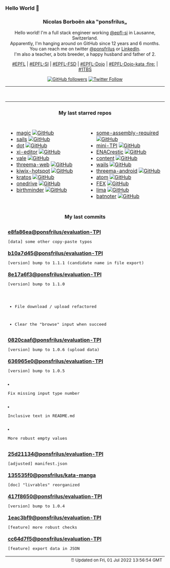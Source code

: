 ### Hello World 👋

<p align="center">
  <!-- use https://avatars.githubusercontent.com/u/176002?v=4 for your default github picture 
  <img src="https://raw.githubusercontent.com/ponsfrilus/ponsfrilus/master/img/ponsfrilus.png" title="Nicolas Borboën aka ‟ponsfrilus„" alt="Nicolas Borboën aka ‟ponsfrilus„" /> -->
  <h3 align="center">
    Nicolas Borboën aka ‟ponsfrilus„
  </h3>
  <p align="center">
    Hello world! I'm a full stack engineer working <a href="https://github.com/epfl-si">@epfl-si</a> in Lausanne, Switzerland.
    <br />Apparently, I'm hanging around on GitHub since 12 years and 6 months.
    <br />You can reach me on twitter <a href="https://twitter.com/ponsfrilus">@ponsfrilus</a> or <a href="http://linkedin.com/in/nicolasborboen">LinkedIn</a>.
    <br />I'm also a teacher, a bots breeder, a happy husband and father of 2.
  </p>
  <p align="center">
    <a href="https://www.epfl.ch">#EPFL</a> | 
    <a href="https://github.com/epfl-si/">#EPFL-SI</a> | 
    <a href="https://github.com/epfl-fsd">#EPFL-FSD</a> | 
    <a href="https://github.com/topics/epfl-dojo">#EPFL-Dojo</a> | 
    <a href="https://github.com/topics/epfl-dojo-kata">#EPFL-Dojo-kata :fire:</a> | 
    <a href="https://en.wikipedia.org/wiki/Indentation_style#Variant:_1TBS_(OTBS)">#1TBS</a>
  </p>
  <p align="center">
    <a href="https://github.com/ponsfrilus"><img alt="GitHub followers" src="https://img.shields.io/github/followers/ponsfrilus?label=Follow%20me%20on%20github&style=social"></a>
    <a href="https://twitter.com/ponsfrilus"><img alt="Twitter Follow" src="https://img.shields.io/twitter/follow/ponsfrilus?label=follow%20me%20on%20twitter&style=social"></a>
  </p>
  </p><hr><table align="center">
<tr>
<td colspan="2" align="center"><h4>My last starred repos</h4></td>
</tr>
<tr>
<td valign="top">
<ul>
<li>
<a href="https://github.com/nettlep/magic" title="Scanner for decks of cards with bar codes printed on card edges" target="_blank">magic</a>&nbsp;<a href="https://github.com/nettlep/magic" title="Scanner for decks of cards with bar codes printed on card edges" target="_blank"><img src="https://img.shields.io/github/stars/nettlep/magic?style=social" alt="GitHub"></a>
</li>
<li>
<a href="https://github.com/balderdashy/sails" title="Realtime MVC Framework for Node.js" target="_blank">sails</a>&nbsp;<a href="https://github.com/balderdashy/sails" title="Realtime MVC Framework for Node.js" target="_blank"><img src="https://img.shields.io/github/stars/balderdashy/sails?style=social" alt="GitHub"></a>
</li>
<li>
<a href="https://github.com/sensity-ai/dot" title="The Deepfake Offensive Toolkit" target="_blank">dot</a>&nbsp;<a href="https://github.com/sensity-ai/dot" title="The Deepfake Offensive Toolkit" target="_blank"><img src="https://img.shields.io/github/stars/sensity-ai/dot?style=social" alt="GitHub"></a>
</li>
<li>
<a href="https://github.com/xi-editor/xi-editor" title="A modern editor with a backend written in Rust." target="_blank">xi-editor</a>&nbsp;<a href="https://github.com/xi-editor/xi-editor" title="A modern editor with a backend written in Rust." target="_blank"><img src="https://img.shields.io/github/stars/xi-editor/xi-editor?style=social" alt="GitHub"></a>
</li>
<li>
<a href="https://github.com/errata-ai/vale" title=":pencil: A syntax-aware linter for prose built with speed and extensibility in mind." target="_blank">vale</a>&nbsp;<a href="https://github.com/errata-ai/vale" title=":pencil: A syntax-aware linter for prose built with speed and extensibility in mind." target="_blank"><img src="https://img.shields.io/github/stars/errata-ai/vale?style=social" alt="GitHub"></a>
</li>
<li>
<a href="https://github.com/threema-ch/threema-web" title="The Threema Web application." target="_blank">threema-web</a>&nbsp;<a href="https://github.com/threema-ch/threema-web" title="The Threema Web application." target="_blank"><img src="https://img.shields.io/github/stars/threema-ch/threema-web?style=social" alt="GitHub"></a>
</li>
<li>
<a href="https://github.com/offspot/kiwix-hotspot" title="Kiwix Hotspot Image Creator (Desktop) for Windows/macOS/Linux" target="_blank">kiwix-hotspot</a>&nbsp;<a href="https://github.com/offspot/kiwix-hotspot" title="Kiwix Hotspot Image Creator (Desktop) for Windows/macOS/Linux" target="_blank"><img src="https://img.shields.io/github/stars/offspot/kiwix-hotspot?style=social" alt="GitHub"></a>
</li>
<li>
<a href="https://github.com/ory/kratos" title="Next-gen identity server (think Auth0, Okta, Firebase) with Ory-hardened authentication, MFA, FIDO2, TOTP, WebAuthn, profile management, identity schemas, social sign in, registration, account recovery, passwordless. Golang, headless, API-only - without templating or theming headaches. Available as a cloud service." target="_blank">kratos</a>&nbsp;<a href="https://github.com/ory/kratos" title="Next-gen identity server (think Auth0, Okta, Firebase) with Ory-hardened authentication, MFA, FIDO2, TOTP, WebAuthn, profile management, identity schemas, social sign in, registration, account recovery, passwordless. Golang, headless, API-only - without templating or theming headaches. Available as a cloud service." target="_blank"><img src="https://img.shields.io/github/stars/ory/kratos?style=social" alt="GitHub"></a>
</li>
<li>
<a href="https://github.com/abraunegg/onedrive" title="#1 Free OneDrive Client for Linux" target="_blank">onedrive</a>&nbsp;<a href="https://github.com/abraunegg/onedrive" title="#1 Free OneDrive Client for Linux" target="_blank"><img src="https://img.shields.io/github/stars/abraunegg/onedrive?style=social" alt="GitHub"></a>
</li>
<li>
<a href="https://github.com/Azecko/birthminder" title="Application that can remind people of birthdays" target="_blank">birthminder</a>&nbsp;<a href="https://github.com/Azecko/birthminder" title="Application that can remind people of birthdays" target="_blank"><img src="https://img.shields.io/github/stars/Azecko/birthminder?style=social" alt="GitHub"></a>
</li>
</ul>
<img width="450" height="1" /></td>
<td valign="top">
<ul>
<li>
<a href="https://github.com/hackclub/some-assembly-required" title="An approachable introduction to assembly." target="_blank">some-assembly-required</a>&nbsp;<a href="https://github.com/hackclub/some-assembly-required" title="An approachable introduction to assembly." target="_blank"><img src="https://img.shields.io/github/stars/hackclub/some-assembly-required?style=social" alt="GitHub"></a>
</li>
<li>
<a href="https://github.com/SaphireVert/mini-TPI" title="null" target="_blank">mini-TPI</a>&nbsp;<a href="https://github.com/SaphireVert/mini-TPI" title="null" target="_blank"><img src="https://img.shields.io/github/stars/SaphireVert/mini-TPI?style=social" alt="GitHub"></a>
</li>
<li>
<a href="https://github.com/EPFL-ENAC/ENACrestic" title="Simplify Ubuntu users to use restic for their desktop backup" target="_blank">ENACrestic</a>&nbsp;<a href="https://github.com/EPFL-ENAC/ENACrestic" title="Simplify Ubuntu users to use restic for their desktop backup" target="_blank"><img src="https://img.shields.io/github/stars/EPFL-ENAC/ENACrestic?style=social" alt="GitHub"></a>
</li>
<li>
<a href="https://github.com/mdn/content" title="The content behind MDN Web Docs" target="_blank">content</a>&nbsp;<a href="https://github.com/mdn/content" title="The content behind MDN Web Docs" target="_blank"><img src="https://img.shields.io/github/stars/mdn/content?style=social" alt="GitHub"></a>
</li>
<li>
<a href="https://github.com/wailsapp/wails" title="Create beautiful applications using Go" target="_blank">wails</a>&nbsp;<a href="https://github.com/wailsapp/wails" title="Create beautiful applications using Go" target="_blank"><img src="https://img.shields.io/github/stars/wailsapp/wails?style=social" alt="GitHub"></a>
</li>
<li>
<a href="https://github.com/threema-ch/threema-android" title="Threema App for Android." target="_blank">threema-android</a>&nbsp;<a href="https://github.com/threema-ch/threema-android" title="Threema App for Android." target="_blank"><img src="https://img.shields.io/github/stars/threema-ch/threema-android?style=social" alt="GitHub"></a>
</li>
<li>
<a href="https://github.com/atom-community/atom" title=":atom: Community build of the hackable text editor" target="_blank">atom</a>&nbsp;<a href="https://github.com/atom-community/atom" title=":atom: Community build of the hackable text editor" target="_blank"><img src="https://img.shields.io/github/stars/atom-community/atom?style=social" alt="GitHub"></a>
</li>
<li>
<a href="https://github.com/FEX-Emu/FEX" title="A fast usermode x86 and x86-64 emulator for Arm64" target="_blank">FEX</a>&nbsp;<a href="https://github.com/FEX-Emu/FEX" title="A fast usermode x86 and x86-64 emulator for Arm64" target="_blank"><img src="https://img.shields.io/github/stars/FEX-Emu/FEX?style=social" alt="GitHub"></a>
</li>
<li>
<a href="https://github.com/lima-vm/lima" title="Linux virtual machines, typically on macOS, for running containerd" target="_blank">lima</a>&nbsp;<a href="https://github.com/lima-vm/lima" title="Linux virtual machines, typically on macOS, for running containerd" target="_blank"><img src="https://img.shields.io/github/stars/lima-vm/lima?style=social" alt="GitHub"></a>
</li>
<li>
<a href="https://github.com/batnoter/batnoter" title="An open source, markdown-based, self-hosted note taking webapp." target="_blank">batnoter</a>&nbsp;<a href="https://github.com/batnoter/batnoter" title="An open source, markdown-based, self-hosted note taking webapp." target="_blank"><img src="https://img.shields.io/github/stars/batnoter/batnoter?style=social" alt="GitHub"></a>
</li>
</ul>
<img width="450" height="1" /></td>
</tr>
<tr>
<td colspan="2" align="center"><h4>My last commits</h4></td>
</tr>
<tr>
        <td colspan="2">
          <div><strong><a href="https://api.github.com/repos/ponsfrilus/evaluation-TPI/commits/e8fa86ea00b972a95c5c5fdf09388ac14289b0e0" title="2022-07-01T09:42:00.000+02:00" target="_blank">e8fa86ea</a><a href="https://github.com/ponsfrilus">@ponsfrilus</a><a href="https://github.com/ponsfrilus/evaluation-TPI" title="Grille d'évaluation interactive pour la procédure de qualification : 88600/1/2/3 Informaticienne CFC/Informaticien CFC (Ordonnance 2014)">/evaluation-TPI</a></strong></div>
          <pre>[data] some other copy-paste typos</pre>
        </td>
        </tr><tr>
        <td colspan="2">
          <div><strong><a href="https://api.github.com/repos/ponsfrilus/evaluation-TPI/commits/b10a7d45104155b0865d057aea3ab65521a46098" title="2022-06-27T18:21:53.000+02:00" target="_blank">b10a7d45</a><a href="https://github.com/ponsfrilus">@ponsfrilus</a><a href="https://github.com/ponsfrilus/evaluation-TPI" title="Grille d'évaluation interactive pour la procédure de qualification : 88600/1/2/3 Informaticienne CFC/Informaticien CFC (Ordonnance 2014)">/evaluation-TPI</a></strong></div>
          <pre>[version] bump to 1.1.1 (candidate name in file export)</pre>
        </td>
        </tr><tr>
        <td colspan="2">
          <div><strong><a href="https://api.github.com/repos/ponsfrilus/evaluation-TPI/commits/8e17a6f3fad70c0d47bd0af62558b24b0f41615b" title="2022-06-27T18:06:16.000+02:00" target="_blank">8e17a6f3</a><a href="https://github.com/ponsfrilus">@ponsfrilus</a><a href="https://github.com/ponsfrilus/evaluation-TPI" title="Grille d'évaluation interactive pour la procédure de qualification : 88600/1/2/3 Informaticienne CFC/Informaticien CFC (Ordonnance 2014)">/evaluation-TPI</a></strong></div>
          <pre>[version] bump to 1.1.0

- File download / upload refactored
- Clear the "browse" input when succeed</pre>
        </td>
        </tr><tr>
        <td colspan="2">
          <div><strong><a href="https://api.github.com/repos/ponsfrilus/evaluation-TPI/commits/0820caaff3330bc9c352c80cff53ee89167426b6" title="2022-06-27T14:45:49.000+02:00" target="_blank">0820caaf</a><a href="https://github.com/ponsfrilus">@ponsfrilus</a><a href="https://github.com/ponsfrilus/evaluation-TPI" title="Grille d'évaluation interactive pour la procédure de qualification : 88600/1/2/3 Informaticienne CFC/Informaticien CFC (Ordonnance 2014)">/evaluation-TPI</a></strong></div>
          <pre>[version] bump to 1.0.6 (upload data)</pre>
        </td>
        </tr><tr>
        <td colspan="2">
          <div><strong><a href="https://api.github.com/repos/ponsfrilus/evaluation-TPI/commits/636965e0c14202bafe2896f7dd6521ba8d614733" title="2022-06-27T11:51:47.000+02:00" target="_blank">636965e0</a><a href="https://github.com/ponsfrilus">@ponsfrilus</a><a href="https://github.com/ponsfrilus/evaluation-TPI" title="Grille d'évaluation interactive pour la procédure de qualification : 88600/1/2/3 Informaticienne CFC/Informaticien CFC (Ordonnance 2014)">/evaluation-TPI</a></strong></div>
          <pre>[version] bump to 1.0.5

- Fix missing input type number
- Inclusive text in README.md
- More robust empty values</pre>
        </td>
        </tr><tr>
        <td colspan="2">
          <div><strong><a href="https://api.github.com/repos/ponsfrilus/evaluation-TPI/commits/25d2113435195dc5479fdceaefbb178b23f9747f" title="2022-06-24T11:50:07.000+02:00" target="_blank">25d21134</a><a href="https://github.com/ponsfrilus">@ponsfrilus</a><a href="https://github.com/ponsfrilus/evaluation-TPI" title="Grille d'évaluation interactive pour la procédure de qualification : 88600/1/2/3 Informaticienne CFC/Informaticien CFC (Ordonnance 2014)">/evaluation-TPI</a></strong></div>
          <pre>[adjusted] manifest.json</pre>
        </td>
        </tr><tr>
        <td colspan="2">
          <div><strong><a href="https://api.github.com/repos/ponsfrilus/kata-manga/commits/135535f09f292c4794a959842fad602e19179c4b" title="2022-06-24T11:06:43.000+02:00" target="_blank">135535f0</a><a href="https://github.com/ponsfrilus">@ponsfrilus</a><a href="https://github.com/ponsfrilus/kata-manga" title="Kata / TPI blanc destiné aux apprentis informaticiens CFC en voie développement d'applications.">/kata-manga</a></strong></div>
          <pre>[doc] "livrables" reorganized</pre>
        </td>
        </tr><tr>
        <td colspan="2">
          <div><strong><a href="https://api.github.com/repos/ponsfrilus/evaluation-TPI/commits/417f865099bf0125d67ba714fa17f1fbecd6f9b2" title="2022-06-24T00:23:10.000+02:00" target="_blank">417f8650</a><a href="https://github.com/ponsfrilus">@ponsfrilus</a><a href="https://github.com/ponsfrilus/evaluation-TPI" title="Grille d'évaluation interactive pour la procédure de qualification : 88600/1/2/3 Informaticienne CFC/Informaticien CFC (Ordonnance 2014)">/evaluation-TPI</a></strong></div>
          <pre>[version] bump to 1.0.4</pre>
        </td>
        </tr><tr>
        <td colspan="2">
          <div><strong><a href="https://api.github.com/repos/ponsfrilus/evaluation-TPI/commits/1eac3bf9b573dfda153668b2c7060c0448782c45" title="2022-06-24T00:17:02.000+02:00" target="_blank">1eac3bf9</a><a href="https://github.com/ponsfrilus">@ponsfrilus</a><a href="https://github.com/ponsfrilus/evaluation-TPI" title="Grille d'évaluation interactive pour la procédure de qualification : 88600/1/2/3 Informaticienne CFC/Informaticien CFC (Ordonnance 2014)">/evaluation-TPI</a></strong></div>
          <pre>[feature] more robust checks</pre>
        </td>
        </tr><tr>
        <td colspan="2">
          <div><strong><a href="https://api.github.com/repos/ponsfrilus/evaluation-TPI/commits/cc64d7f51c54bd3303f2bb788482045d0b782d83" title="2022-06-24T00:16:45.000+02:00" target="_blank">cc64d7f5</a><a href="https://github.com/ponsfrilus">@ponsfrilus</a><a href="https://github.com/ponsfrilus/evaluation-TPI" title="Grille d'évaluation interactive pour la procédure de qualification : 88600/1/2/3 Informaticienne CFC/Informaticien CFC (Ordonnance 2014)">/evaluation-TPI</a></strong></div>
          <pre>[feature] export data in JSON</pre>
        </td>
        </tr><tfoot>
<tr>
<td colspan="2" align="right">
<img width="900" height="1" />
<small>⏰ Updated on Fri, 01 Jul 2022 13:56:54 GMT</small>
</td>
</tr>
</tfoot>
<br />
</table>
